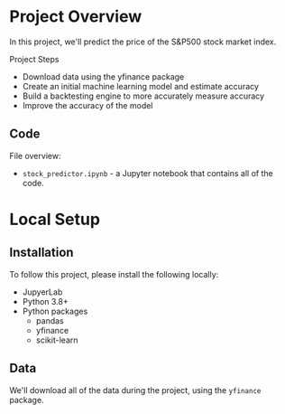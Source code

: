 # Project Overview
In this project, we'll predict the price of the S&P500 stock market index.

Project Steps

- Download data using the yfinance package
- Create an initial machine learning model and estimate accuracy
- Build a backtesting engine to more accurately measure accuracy
- Improve the accuracy of the model

## Code

File overview:
- `stock_predictor.ipynb` - a Jupyter notebook that contains all of the code.

# Local Setup
## Installation
To follow this project, please install the following locally:

- JupyerLab
- Python 3.8+
- Python packages
  - pandas
  - yfinance
  - scikit-learn

## Data
We'll download all of the data during the project, using the `yfinance` package.
